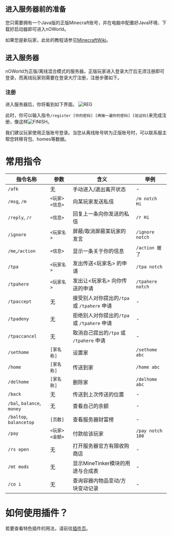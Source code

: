 
## 进入服务器前的准备
您只需要拥有一个Java版的正版Minecraft账号，并在电脑中配置好Java环境、下载好启动器即可进入nOWorld。

如果您是新玩家，此处的教程请参见[MinecraftWiki](https://wiki.biligame.com/mc/%E6%95%99%E7%A8%8B#.E6.96.B0.E6.89.8B.E6.95.99.E7.A8.8B)。

## 进入服务器
nOWorld为正版/离线混合模式的服务器。正版玩家进入登录大厅后无须注册即可登录，而离线玩家则需要在登录大厅注册，注册步骤如下。

### 注册
进入服务器后，你将看到如下界面。
![REG](https://i.loli.net/2020/06/14/uaVH2qOpsQAmrJz.png)

此时，你可以输入指令`/register [你的密码] [再输一遍你的密码] [验证码]`来完成注册，像这样![FINISH](https://i.loli.net/2020/06/14/vuxTag7zyBhmPOC.png)。

我们建议玩家使用正版账号登录。当您从离线账号转为正版账号时，可以联系服主帮您转移背包、homes等数据。

# 常用指令
| 指令名称 | 参数 | 含义 | 举例 |
| --- | --- | --- | --- |
| `/afk` | 无 | 手动进入/退出离开状态 | - |
| `/msg`, `/m` | `<玩家> <信息>` | 向某玩家发送私信 | `/m notch Hi` |
| `/reply`, `/r` | `<信息>` | 回复上一条向你发送的私信 | `/r Hi` |
| `/ignore` | `<玩家名>` | 屏蔽/取消屏蔽某玩家的发言 | `/ignore notch` |
| `/me`,`/action`   | `<信息>` | 显示一条关于你的信息 | `/action 醒了` |
| `/tpa` | `<玩家名>` | 发出传送<玩家名> 的申请 | `/tpa notch` |
| `/tpahere` | `<玩家名>` | 发出让<玩家名> 向你传送的申请 | `/tpahere notch` |
| `/tpaccept` | 无 | 接受别人对你提出的`/tpa` 或 `/tpahere` 申请 | - |
| `/tpadeny` | 无 | 拒绝别人对你提出的`/tpa` 或 `/tpahere` 申请 | - |
| `/tpaccancel` | 无 | 取消自己提出的`/tpa` 或 `/tpahere` 申请 | - |
| `/sethome` | `[家名称]` | 设置家 | `/sethome abc` |
| `/home` | `[家名称]` | 传送到家 | `/home abc` |
| `/delhome` | `[家名称]` | 删除家 | `/delhome abc` |
| `/back` | 无 | 传送到上次传送的位置 | - |
| `/bal`, `balance`, `money` | 无 | 查看自己的余额 | - |
| `/baltop`, `balancetop` | `[页数]` | 查看服务器财富榜 | - |
| `/pay ` | `<玩家> <金额>` | 付款给该玩家 | `/pay notch 100` |
| `/rs open` | 无 | 打开服务器官方有限收购商店 | - |
| `/mt mods` | 无 | 显示MineTinker模块的用途与合成表 | - |
| `/co i` | 无 | 查询容器内物品变动/方块变动记录 | - |

# 如何使用插件？
若要查看特色插件的用法，请前往[插件页](/plugins/index.md)。

